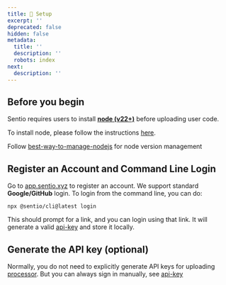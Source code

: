 ```yaml
---
title: 🔗 Setup
excerpt: ''
deprecated: false
hidden: false
metadata:
  title: ''
  description: ''
  robots: index
next:
  description: ''
---
```

## Before you begin

Sentio requires users to install [**node (v22+)**](https://nodejs.dev/en/) before uploading user code.

To install node, please follow the instructions [here](https://nodejs.dev/en/).

Follow [best-way-to-manage-nodejs](best-way-to-manage-nodejs "mention") for node version management

## Register an Account and Command Line Login

Go to [app.sentio.xyz](https://app.sentio.xyz) to register an account. We support standard **Google/GitHub** login. To login from the command line, you can do:

```
npx @sentio/cli@latest login
```

This should prompt for a link, and you can login using that link. It will generate a valid [api-key](api-key "mention") and store it locally.

## Generate the API key (optional)

Normally, you do not need to explicitly generate API keys for uploading [processor](processor "mention"). But you can always sign in manually, see [api-key](api-key "mention")